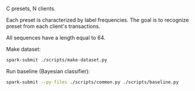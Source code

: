 C presets, N clients.

Each preset is characterized by label frequencies. The goal is to recognize preset from each client's transactions.

All sequences have a length equal to 64.

Make dataset:
```sh
spark-submit ./scripts/make-dataset.py
```

Run baseline (Bayesian classifier):
```sh
spark-submit --py-files ./scripts/common.py ./scripts/baseline.py
```
